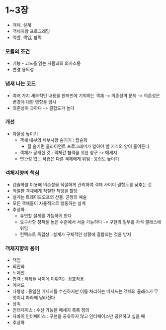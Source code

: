# 1~3장
- 객체, 설계
- 객체지향 프로그래밍
- 역할, 책임, 협력

### 모듈의 조건
- 기능 - 코드를 읽는 사람과의 의사소통
- 변경 용의성

### 냄새 나는 코드
- 여러 가지 세부적인 내용을 한꺼번에 기억하는 객체 -> 의존성의 문제 -> 의존성은 변경에 대한 영향을 암시
- 의존성이 과하다 -> 결합도가 높다

### 개선
- 자율성 높이기
  - 객체 내부의 세부사항 숨기기 : 캡슐화
    - 잘 숨기면 클라이언트 프로그래머가 알아야 할 지식의 양이 줄어든다
  - 객체가 공개한 것 : 객체간 협력을 위한 창구 -> 메세지
  - 연관성 없는 작업은 다른 객체에게 위임 : 응집도 높이기

### 객체지향의 핵심
- 캡슐화를 이용해 의존성을 적절하게 관리하여 객체 사이이 결합도를 낮추는 것
- 적절한 객체에게 적절한 책임을 할당
- 설계는 트레이드오프의 산물. 균형의 예술
- 모든 객체들이 자율적으로 행동하는 설계
- 추상화
  - 유연할 설계를 가능하게 한다
  - 요구사항 정책을 높은 수준에서 서술 가능하다 -> 구현의 일부를 자식 클래스에 위임
  - 컨텍스트 독립성 : 설계가 구체적인 상황에 결합되는 것을 방지
### 객체지향의 용어
- 책임
- 의인화
- 도메인
- 협력 : 객체들 사이에 이뤄지는 상호작용
- 메서드
- 다형성 : 동일한 메세지를 수신하지만 이를 처리하는 메서드는 객체의 클래스가 무엇이냐 따라에 달라진다
- 상속
- 인터페이스 : 수신 가능한 메세지 목록 정의
- 자바이 인터페이스 : 구현을 공유하지 않고 인터페이스만 공유하고 싶을 때
- 추상화
